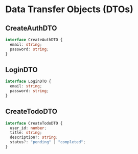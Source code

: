 # Data Transfer Objects (DTOs)

## CreateAuthDTO
```ts
interface CreateAuthDTO {
  email: string;
  password: string;
}
```

## LoginDTO
```ts
interface LoginDTO {
  email: string;
  password: string;
}
```

## CreateTodoDTO
```ts
interface CreateTodoDTO {
  user_id: number;
  title: string;
  description?: string;
  status?: "pending" | "completed";
}
```